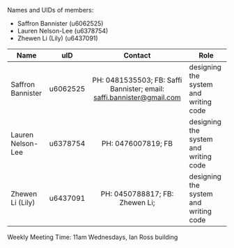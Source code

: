 Names and UIDs of members:

 * Saffron Bannister (u6062525)
 * Lauren Nelson-Lee (u6378754)
 * Zhewen Li (Lily) (u6437091)

| Name | uID | Contact | Role |
|---|:---:|:---:|---|
| Saffron Bannister | u6062525 | PH: 0481535503; FB: Saffi Bannister; email: saffi.bannister@gmail.com | designing the system and writing code |
| Lauren Nelson-Lee | u6378754 | PH: 0476007819; FB | designing the system and writing code |
|  Zhewen Li (Lily) | u6437091 | PH: 0450788817; FB: Zhewen Li; | designing the system and writing code |

Weekly Meeting Time: 11am Wednesdays, Ian Ross building